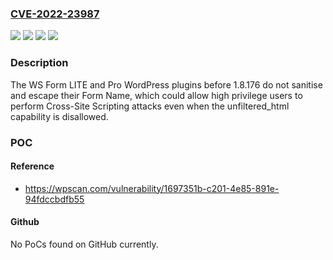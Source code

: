 ### [CVE-2022-23987](https://cve.mitre.org/cgi-bin/cvename.cgi?name=CVE-2022-23987)
![](https://img.shields.io/static/v1?label=Product&message=WS%20Form%20LITE%20%E2%80%93%20Drag%20%26%20Drop%20Contact%20Form%20Builder%20for%20WordPress&color=blue)
![](https://img.shields.io/static/v1?label=Product&message=WS%20Form%20Pro&color=blue)
![](https://img.shields.io/static/v1?label=Version&message=1.8.176%3C%201.8.176%20&color=brighgreen)
![](https://img.shields.io/static/v1?label=Vulnerability&message=CWE-79%20Cross-site%20Scripting%20(XSS)&color=brighgreen)

### Description

The WS Form LITE and Pro WordPress plugins before 1.8.176 do not sanitise and escape their Form Name, which could allow high privilege users to perform Cross-Site Scripting attacks even when the unfiltered_html capability is disallowed.

### POC

#### Reference
- https://wpscan.com/vulnerability/1697351b-c201-4e85-891e-94fdccbdfb55

#### Github
No PoCs found on GitHub currently.

